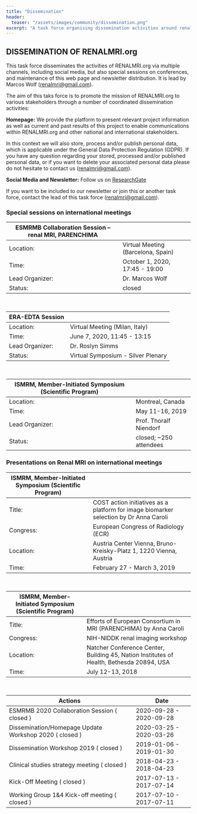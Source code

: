 ```yaml
---
title: "Dissemination"
header:
  teaser: "/assets/images/community/dissemination.png"
excerpt: "A task force organising dissemination activities around renal MRI"
---
```


## DISSEMINATION OF RENALMRI.org

This task force disseminates the activities of RENALMRI.org via multiple channels, including social media, but also special sessions on conferences, and maintenance of this web page and newsletter distribution. 
It is lead by Marcos Wolf (renalmri@gmail.com).

The aim of this taks force is to promote the mission of RENALMRI.org to various stakeholders through a number of coordinated dissemination activities:

**Homepage:**
We provide the platform to present relevant project information as well as current and past results of this project to enable communications within RENALMRI.org and other national and international stakeholders.

In this context we will also store, process and/or publish personal data, which is applicable under the General Data Protection Regulation (GDPR). If you have any question regarding your stored, processed and/or published personal data, or if you want to delete your associated personal data please do not hesitate to contact us (renalmri@gmail.com).  

**Social Media and Newsletter:**
Follow us on [ResearchGate](https://www.researchgate.net/project/PARENCHIMA-Magnetic-Resonance-Imaging-Biomarkers-for-Chronic-Kidney-Disease-COST-action-CA16103)

If you want to be included to our newsletter or join this or another task force, contact the lead of this task force (renalmri@gmail.com).

### Special sessions on international meetings

| ESMRMB Collaboration Session – renal MRI, PARENCHIMA | |
| ------ | -------- |
| Location: | Virtual Meeting (Barcelona, Spain) |
| Time: | October 1, 2020, 17:45 - 19:00 |
| Lead Organizer: | Dr. Marcos Wolf |
| Status: | closed |

<br>

| ERA-EDTA Session | |
| ------ | -------- |
| Location: | Virtual Meeting (Milan, Italy) |
| Time: | June 7, 2020, 11:45 - 13:15 |
| Lead Organizer: | Dr. Roslyn Simms |
| Status: | Virtual Symposium - Silver Plenary |

<br>

| ISMRM, Member-Initiated Symposium (Scientific Program)  | |
| ------ | -------- |
| Location: | Montreal, Canada |
| Time: | May 11-16, 2019 |
| Lead Organizer: | Prof. Thoralf Niendorf |
| Status: | closed; ~250 attendees |

### Presentations on Renal MRI on international meetings

| ISMRM, Member-Initiated Symposium (Scientific Program)  | |
| ------ | -------- |
| Title: | COST action initiatives as a platform for image biomarker selection by Dr Anna Caroli |
| Congress: | European Congress of Radiology (ECR) |
| Location: | Austria Center Vienna, Bruno-Kreisky-Platz 1, 1220 Vienna, Austria |
| Time: | February 27 - March 3, 2019 |

<br>

| ISMRM, Member-Initiated Symposium (Scientific Program)  | |
| ------ | -------- |
| Title: | 	Efforts of European Consortium in MRI (PARENCHIMA) by Anna Caroli |
| Congress: | NIH-NIDDK renal imaging workshop |
| Location: | Natcher Conference Center, Building 45, Nation Institutes of Health, Bethesda 20894, USA |
| Time: | July 12-13, 2018 |

<br>

|Actions| Date |
|-------|----|
| ESMRMB 2020 Collaboration Session ( closed )| 2020-09-28 - 2020-09-28 |
| Dissemination/Homepage Update Workshop 2020 ( closed ) | 2020-03-25 - 2020-03-26 |
| Dissemination Workshop 2019 ( closed ) | 2019-01-06 - 2019-01-30 |
| Clinical studies strategy meeting ( closed ) | 2018-04-23 - 2018-04-23 |
| Kick-Off Meeting ( closed ) | 2017-07-13 - 2017-07-14 |
| Working Group 1&4 Kick-off meeting ( closed ) | 2017-07-10 - 2017-07-11 |
